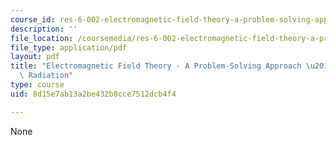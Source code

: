 ```yaml
---
course_id: res-6-002-electromagnetic-field-theory-a-problem-solving-approach-spring-2008
description: ''
file_location: /coursemedia/res-6-002-electromagnetic-field-theory-a-problem-solving-approach-spring-2008/8d15e7ab13a2be432b8cce7512dcb4f4_MITRES_6_002S08_chapter9.pdf
file_type: application/pdf
layout: pdf
title: "Electromagnetic Field Theory - A Problem-Solving Approach \u2013 Chapter 9:\
  \ Radiation"
type: course
uid: 8d15e7ab13a2be432b8cce7512dcb4f4

---
```

None